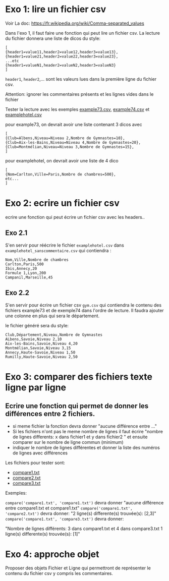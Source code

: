 # Exo 1: lire un fichier csv
Voir La doc: https://fr.wikipedia.org/wiki/Comma-separated_values

Dans l'exo 1, il faut faire une fonction qui peut lire un fichier csv.
La  lecture du fichier donnera une liste de dicos du style:

```
[
{header1=value11,header2=value12,header3=value13},
{header1=value21,header2=value22,header3=value23},
...etc
{header1=valueN1,header2=valueN2,header3=valueN3}
]
```

`header1`, `header2`,... sont les valeurs lues dans la première ligne du fichier csv.

Attention: ignorer les commentaires présents et les lignes vides dans le fichier 


Tester la lecture avec les exemples [example73.csv](./example73.csv), [example74.csv](./example74.csv) et [examplehotel.csv](./examplehotel.csv)


pour example73, on devrait avoir une liste contenant  3 dicos avec

```
[
{Club=Albens,Niveau=Niveau 2,Nombre de Gymnastes=10},
{Club=Aix-les-Bains,Niveau=Niveau 4,Nombre de Gymnastes=20},
{Club=Montmélian,Niveau=Niveau 3,Nombre de Gymnastes=15},
]
```

pour examplehotel, on devrait avoir une liste de 4 dico


```
[
{Nom=Carlton,Ville=Paris,Nombre de chambres=500},
etc...
]
```

# Exo 2: ecrire un fichier csv


ecrire une fonction qui peut écrire un fichier csv avec les headers..

## Exo 2.1
S'en servir pour réécrire le fichier `examplehotel.csv` dans `examplehotel_sanscommentaire.csv` qui contiendra :
```csv
Nom,Ville,Nombre de chambres
Carlton,Paris,500
Ibis,Annecy,20
Formule 1,Lyon,200
Campanil,Marseille,45
``` 

## Exo 2.2
S'en servir pour écrire un fichier csv `gym.csv` qui contiendra le contenu des fichiers example73 et de exemple74 dans l'ordre de lecture.
Il faudra ajouter une colonne en plus qui sera le département.


le fichier généré sera du style:
```csv
Club,Département,Niveau,Nombre de Gymnastes
ALbens,Savoie,Niveau 2,10
Aix-les-Bains,Savoie,Niveau 4,20
Montmélian,Savoie,Niveau 3,15
Annecy,Haute-Savoie,Niveau 1,50
Rumilly,Haute-Savoie,Niveau 2,50
```

# Exo 3: comparer des fichiers texte ligne par ligne

Ecrire une fonction qui permet de donner les différences entre 2 fichiers.
- 
- si meme fichier la fonction devra donner "aucune différence entre ..."
- Si les fichiers n'ont pas le meme nombre de lignes il faut écrire "nombre de lignes differents: x dans fichier1 et y dans fichier2 " et ensuite comparer sur le nombre de ligne commun (minimum)
- indiquer le nombre de lignes différentes  et donner la liste des numéros de lignes avec différences

Les fichiers pour tester sont:
- [compare1.txt](./compare1.txt)
- [compare2.txt](./compare2.txt)
- [compare3.txt](./compare3.txt)

Exemples:

`compare('compare1.txt', 'compare1.txt')` devra donner "aucune différence entre compare1.txt et compare1.txt"
`compare('compare1.txt', 'compare2.txt')` devra donner: "2 ligne(s) differente(s) trouvée(s): [2,3]"
`compare('compare1.txt', 'compare3.txt')` devra donner: 

"Nombre de lignes différents: 3 dans compare1.txt et 4 dans compare3.txt
1 ligne(s) differente(s) trouvée(s): [1]"

# Exo 4: approche objet
Proposer des objets Fichier et Ligne qui permettront de représenter le contenu du fichier csv y compris les commentaires.
